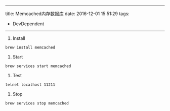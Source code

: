 ----
title: Memcached内存数据库
date: 2016-12-01 15:51:29
tags:
- DevDependent
----
1. Install
  ```
  brew install memcached
  ```
1. Start
  ```
  brew services start memcached
  ```
1. Test
  ```
  telnet localhost 11211
  ```
1. Stop
  ```
  brew services stop memcached
  ```